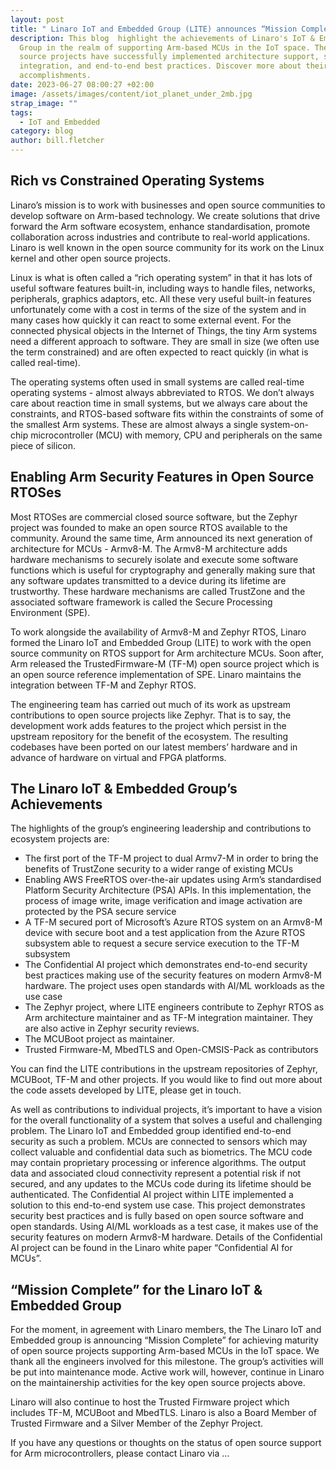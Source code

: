 ```yaml
---
layout: post
title: " Linaro IoT and Embedded Group (LITE) announces “Mission Complete”"
description: This blog  highlight the achievements of Linaro's IoT & Embedded
  Group in the realm of supporting Arm-based MCUs in the IoT space. Their open
  source projects have successfully implemented architecture support, security
  integration, and end-to-end best practices. Discover more about their
  accomplishments.
date: 2023-06-27 08:00:27 +02:00
image: /assets/images/content/iot_planet_under_2mb.jpg
strap_image: ""
tags:
  - IoT and Embedded
category: blog
author: bill.fletcher
---
```

## Rich vs Constrained Operating Systems

Linaro’s mission is to work with businesses and open source communities to develop software on Arm-based technology. We create solutions that drive forward the Arm software ecosystem, enhance standardisation, promote collaboration across industries and contribute to real-world applications. Linaro is well known in the open source community for its work on the Linux kernel and other open source projects.

Linux is what is often called a “rich operating system” in that it has lots of useful software features built-in, including ways to handle files, networks, peripherals, graphics adaptors, etc. All these very useful built-in features unfortunately come with a cost in terms of the size of the system and in many cases how quickly it can react to some external event. For the  connected physical objects in the Internet of Things, the tiny Arm systems need a different approach to software. They are small in size (we often use the term constrained) and are often expected to react quickly (in what is called real-time).

The operating systems often used in small systems are called real-time operating systems - almost always abbreviated to RTOS. We don’t always care about reaction time in small systems, but we always care about the constraints, and RTOS-based software fits within the constraints of some of the smallest Arm systems. These are almost always a single system-on-chip microcontroller (MCU) with memory, CPU and peripherals on the same piece of silicon. 

## Enabling Arm Security Features in Open Source RTOSes

Most RTOSes are commercial closed source software, but the Zephyr project was founded to make an open source RTOS available to the community. Around the same time, Arm announced its next generation of architecture for MCUs - Armv8-M. The Armv8-M architecture adds hardware mechanisms to securely isolate and execute some software functions which is useful for cryptography and generally making sure that any software updates transmitted to a device during its lifetime are trustworthy. These hardware mechanisms are called TrustZone and the associated software framework is called the Secure Processing Environment (SPE). 

To work alongside the availability of Armv8-M and Zephyr RTOS, Linaro formed the Linaro IoT and Embedded Group (LITE) to work with the open source community on RTOS support for Arm architecture MCUs. Soon after, Arm released the TrustedFirmware-M (TF-M) open source project which is an open source reference implementation of SPE. Linaro maintains the integration between TF-M and Zephyr RTOS.

The engineering team has carried out much of its work as upstream contributions to open source projects like Zephyr. That is to say, the development work adds features to the project which persist in the upstream repository for the benefit of the ecosystem. The resulting codebases have been ported on our latest members’ hardware and in advance of hardware on virtual and FPGA platforms.

## The Linaro IoT & Embedded Group’s Achievements 

The highlights of the group’s engineering leadership and contributions to ecosystem projects are:

* The first port of the TF-M project to dual Armv7-M in order to bring the benefits of TrustZone security to a wider range of existing MCUs
* Enabling AWS FreeRTOS over-the-air updates using Arm’s standardised Platform Security Architecture (PSA) APIs. In this implementation, the process of image write, image verification and image activation are protected by the PSA secure service
* A TF-M secured port of Microsoft’s Azure RTOS system on an Armv8-M device with secure boot and a test application from the Azure RTOS subsystem able to request a secure service execution to the TF-M subsystem
* The Confidential AI project which demonstrates end-to-end security best practices making use of the security features on modern Armv8-M hardware. The project uses open standards with AI/ML workloads as the use case
* The Zephyr project, where LITE engineers contribute to Zephyr RTOS as Arm architecture maintainer and as TF-M integration maintainer. They are also active in Zephyr security reviews.
* The MCUBoot project as maintainer.
* Trusted Firmware-M, MbedTLS and Open-CMSIS-Pack as contributors

You can find the LITE contributions in the upstream repositories of Zephyr, MCUBoot, TF-M and other projects. If you would like to find out more about the code assets developed by LITE, please get in touch.

As well as contributions to individual projects, it’s important to have a vision for the overall functionality of a system that solves a useful and challenging problem. The Linaro IoT and Embedded group identified end-to-end security as such a problem. MCUs are connected to sensors which may collect valuable and confidential data such as biometrics. The MCU code may contain proprietary processing or inference algorithms. The output data and associated cloud connectivity represent a potential risk if not secured, and any updates to the MCUs code during its lifetime should be authenticated. The Confidential AI project within LITE implemented a solution to this end-to-end system use case. This project demonstrates security best practices and is fully based on open source software and open standards. Using AI/ML workloads as a test case, it makes use of the security features on modern Armv8-M hardware. Details of the Confidential AI project can be found in the Linaro white paper “Confidential AI for MCUs”.

## “Mission Complete” for the Linaro IoT & Embedded Group

For the moment, in agreement with Linaro members, the The Linaro IoT and Embedded group is announcing “Mission Complete” for achieving maturity of open source projects supporting Arm-based MCUs in the IoT space. We thank all the engineers involved for this milestone. The group’s activities will be put into maintenance mode. Active work will, however, continue in Linaro on the maintainership activities for the key open source projects above. 

Linaro will also continue to host the Trusted Firmware project which includes TF-M, MCUBoot and MbedTLS. Linaro is also a Board Member of Trusted Firmware and a Silver Member of the Zephyr Project.

If you have any questions or thoughts on the status of open source support for Arm microcontrollers, please contact Linaro via …